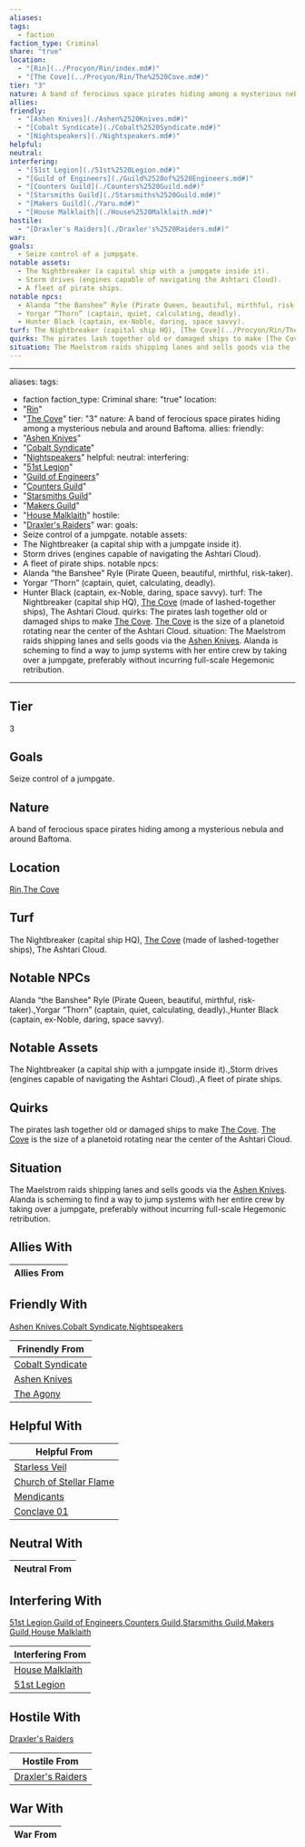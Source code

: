 ```yaml
---
aliases: 
tags:
  - faction
faction_type: Criminal
share: "true"
location:
  - "[Rin](../Procyon/Rin/index.md#)"
  - "[The Cove](../Procyon/Rin/The%2520Cove.md#)"
tier: "3"
nature: A band of ferocious space pirates hiding among a mysterious nebula and around Baftoma.
allies: 
friendly:
  - "[Ashen Knives](./Ashen%2520Knives.md#)"
  - "[Cobalt Syndicate](./Cobalt%2520Syndicate.md#)"
  - "[Nightspeakers](./Nightspeakers.md#)"
helpful: 
neutral: 
interfering:
  - "[51st Legion](./51st%2520Legion.md#)"
  - "[Guild of Engineers](./Guild%2520of%2520Engineers.md#)"
  - "[Counters Guild](./Counters%2520Guild.md#)"
  - "[Starsmiths Guild](./Starsmiths%2520Guild.md#)"
  - "[Makers Guild](./Yaru.md#)"
  - "[House Malklaith](./House%2520Malklaith.md#)"
hostile:
  - "[Draxler's Raiders](./Draxler's%2520Raiders.md#)"
war: 
goals:
  - Seize control of a jumpgate.
notable assets:
  - The Nightbreaker (a capital ship with a jumpgate inside it).
  - Storm drives (engines capable of navigating the Ashtari Cloud).
  - A fleet of pirate ships.
notable npcs:
  - Alanda “the Banshee” Ryle (Pirate Queen, beautiful, mirthful, risk-taker).
  - Yorgar “Thorn” (captain, quiet, calculating, deadly).
  - Hunter Black (captain, ex-Noble, daring, space savvy).
turf: The Nightbreaker (capital ship HQ), [The Cove](../Procyon/Rin/The%2520Cove.md#) (made of lashed-together ships), The Ashtari Cloud.
quirks: The pirates lash together old or damaged ships to make [The Cove](../Procyon/Rin/The%2520Cove.md#). [The Cove](../Procyon/Rin/The%2520Cove.md#) is the size of a planetoid rotating near the center of the Ashtari Cloud.
situation: The Maelstrom raids shipping lanes and sells goods via the [Ashen Knives](./Ashen%2520Knives.md#). Alanda is scheming to find a way to jump systems with her entire crew by taking over a jumpgate, preferably without incurring full-scale Hegemonic retribution.
---
```

---
aliases: 
tags:
  - faction
faction_type: Criminal
share: "true"
location:
  - "[Rin](../Procyon/Rin/index.md#)"
  - "[The Cove](../Procyon/Rin/The%2520Cove.md#)"
tier: "3"
nature: A band of ferocious space pirates hiding among a mysterious nebula and around Baftoma.
allies:
friendly:
- "[Ashen Knives](./Ashen%2520Knives.md#)"
- "[Cobalt Syndicate](./Cobalt%2520Syndicate.md#)"
- "[Nightspeakers](./Nightspeakers.md#)"
helpful:
neutral:
interfering:
- "[51st Legion](./51st%2520Legion.md#)"
- "[Guild of Engineers](./Guild%2520of%2520Engineers.md#)"
- "[Counters Guild](./Counters%2520Guild.md#)"
- "[Starsmiths Guild](./Starsmiths%2520Guild.md#)"
- "[Makers Guild](./Yaru.md#)"
- "[House Malklaith](./House%2520Malklaith.md#)"
hostile:
- "[Draxler's Raiders](./Draxler's%2520Raiders.md#)"
war:
goals: 
- Seize control of a jumpgate.
notable assets: 
- The Nightbreaker (a capital ship with a jumpgate inside it).
- Storm drives (engines capable of navigating the Ashtari Cloud).
- A fleet of pirate ships.
notable npcs:
- Alanda “the Banshee” Ryle (Pirate Queen, beautiful, mirthful, risk-taker).
- Yorgar “Thorn” (captain, quiet, calculating, deadly).
- Hunter Black (captain, ex-Noble, daring, space savvy).
turf: The Nightbreaker (capital ship HQ), [The Cove](../Procyon/Rin/The%2520Cove.md#) (made of lashed-together ships), The Ashtari Cloud.
quirks: The pirates lash together old or damaged ships to make [The Cove](../Procyon/Rin/The%2520Cove.md#). [The Cove](../Procyon/Rin/The%2520Cove.md#) is the size of a planetoid rotating near the center of the Ashtari Cloud.
situation: The Maelstrom raids shipping lanes and sells goods via the [Ashen Knives](./Ashen%2520Knives.md#). Alanda is scheming to find a way to jump systems with her entire crew by taking over a jumpgate, preferably without incurring full-scale Hegemonic retribution.
---
## Tier

3

## Goals

Seize control of a jumpgate.

## Nature

A band of ferocious space pirates hiding among a mysterious nebula and around Baftoma.

## Location

[Rin](../Procyon/Rin/index.md.md#.md#),[The Cove](../Procyon/Rin/The%2520Cove.md.md#.md#.md#.md#.md#.md#.md#.md#)

## Turf

The Nightbreaker (capital ship HQ), [The Cove](Procyon/Rin/The%20Cove.md) (made of lashed-together ships), The Ashtari Cloud.

## Notable NPCs

Alanda “the Banshee” Ryle (Pirate Queen, beautiful, mirthful, risk-taker).,Yorgar “Thorn” (captain, quiet, calculating, deadly).,Hunter Black (captain, ex-Noble, daring, space savvy).

## Notable Assets

The Nightbreaker (a capital ship with a jumpgate inside it).,Storm drives (engines capable of navigating the Ashtari Cloud).,A fleet of pirate ships.

## Quirks

The pirates lash together old or damaged ships to make [The Cove](Procyon/Rin/The%20Cove.md). [The Cove](Procyon/Rin/The%20Cove.md) is the size of a planetoid rotating near the center of the Ashtari Cloud.

## Situation

The Maelstrom raids shipping lanes and sells goods via the [Ashen Knives](Factions/Ashen%20Knives.md). Alanda is scheming to find a way to jump systems with her entire crew by taking over a jumpgate, preferably without incurring full-scale Hegemonic retribution.

## Allies With



| Allies From |
| ----------- |


## Friendly With

[Ashen Knives](./Ashen%2520Knives.md.md#.md#.md#.md#),[Cobalt Syndicate](./Cobalt%2520Syndicate.md.md#.md#),[Nightspeakers](./Nightspeakers.md.md#.md#)

| Frinendly From                                     |
| -------------------------------------------------- |
| [Cobalt Syndicate](./Cobalt%2520Syndicate.md.md#.md#) |
| [Ashen Knives](./Ashen%2520Knives.md.md#.md#.md#.md#)         |
| [The Agony](./The%20Agony.md)               |


## Helpful With



| Helpful From                                                     |
| ---------------------------------------------------------------- |
| [Starless Veil](./Starless%20Veil.md)                     |
| [Church of Stellar Flame](./Church%20of%20Stellar%20Flame.md) |
| [Mendicants](./Mendicants.md)                           |
| [Conclave 01](./Conclave%2001.md)                         |


## Neutral With




| Neutral From |
| ------------ |



## Interfering With

[51st Legion](./51st%2520Legion.md.md#.md#),[Guild of Engineers](./Guild%2520of%2520Engineers.md.md#.md#),[Counters Guild](./Counters%2520Guild.md.md#.md#),[Starsmiths Guild](./Starsmiths%2520Guild.md.md#.md#),[Makers Guild](./Yaru.md.md#.md#),[House Malklaith](./House%2520Malklaith.md.md#.md#)


| Interfering From                                 |
| ------------------------------------------------ |
| [House Malklaith](./House%2520Malklaith.md.md#.md#) |
| [51st Legion](./51st%2520Legion.md.md#.md#)         |



## Hostile With

[Draxler's Raiders](./Draxler's%2520Raiders.md.md#.md#)


| Hostile From                                         |
| ---------------------------------------------------- |
| [Draxler's Raiders](./Draxler's%2520Raiders.md.md#.md#) |



## War With



| War From |
| -------- |


